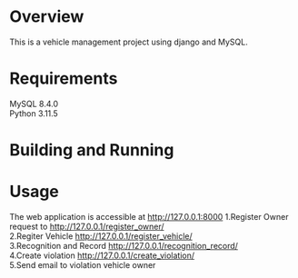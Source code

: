 # Overview
This is a vehicle management project using django and MySQL.

# Requirements
  MySQL 8.4.0  
  Python 3.11.5

# Building and Running

# Usage
  The web application is accessible at http://127.0.0.1:8000
  1.Register Owner request to http://127.0.0.1/register_owner/  
  2.Regiter Vehicle http://127.0.0.1/register_vehicle/  
  3.Recognition and Record http://127.0.0.1/recognition_record/  
  4.Create violation http://127.0.0.1/create_violation/  
  5.Send email to violation vehicle owner  
